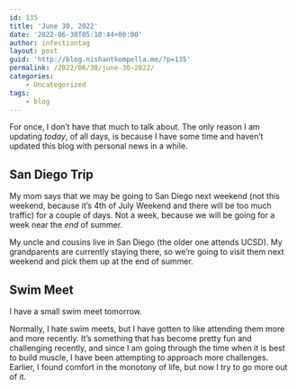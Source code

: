 ```yaml
---
id: 135
title: 'June 30, 2022'
date: '2022-06-30T05:10:44+00:00'
author: infectiontag
layout: post
guid: 'http://blog.nishantkompella.me/?p=135'
permalink: /2022/06/30/june-30-2022/
categories:
    - Uncategorized
tags:
    - blog
---
```


For once, I don’t have that much to talk about. The only reason I am updating *today*, of all days, is because I have some time and haven’t updated this blog with personal news in a while.

## San Diego Trip

My mom says that we may be going to San Diego next weekend (not this weekend, because it’s 4th of July Weekend and there will be too much traffic) for a couple of days. Not a week, because we will be going for a week near the *end* of summer.

My uncle and cousins live in San Diego (the older one attends UCSD). My grandparents are currently staying there, so we’re going to visit them next weekend and pick them up at the end of summer.

## Swim Meet

I have a small swim meet tomorrow.

Normally, I hate swim meets, but I have gotten to like attending them more and more recently. It’s something that has become pretty fun and challenging recently, and since I am going through the time when it is best to build muscle, I have been attempting to approach more challenges. Earlier, I found comfort in the monotony of life, but now I try to go more out of it.